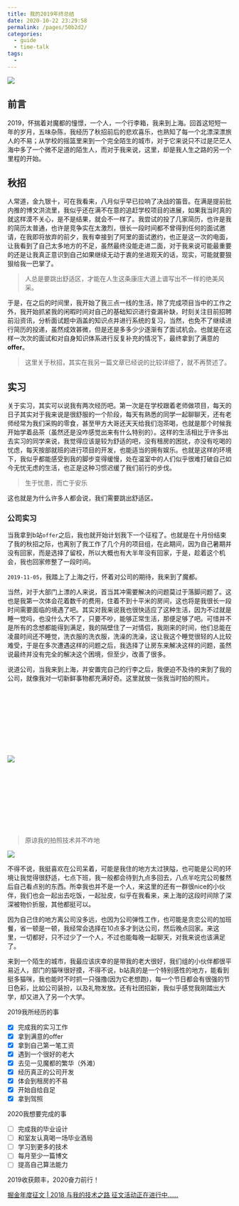```yaml
---
title: 我的2019年终总结
date: 2020-10-22 23:29:58
permalink: /pages/50b2d2/
categories:
  - guide
  - time-talk
tags:
  - 
---
```


![](https://my-blog-1257398419.cos.ap-chengdu.myqcloud.com/blog/5.jpg)
 
 ## 前言
 
 2019，怀揣着对魔都的憧憬，一个人，一个行李箱，我来到上海。回首这短短一年的岁月，五味杂陈，我经历了秋招前后的悲欢喜乐，也熟知了每一个北漂深漂旅人的不易；从学校的摇篮里来到一个完全陌生的城市，对于它来说只不过是茫茫人海中多了一个微不足道的陌生人，而对于我来说，这里，却是我人生之路的另一个里程的开始。
 
 ## 秋招
 
 人常道，金九银十，可在我看来，八月似乎早已拉响了决战的笛音。在满是提前批内推的博文洪流里，我似乎还在满不在意的追赶学校项目的进展，如果我当时真的就这样漠不关心，是不是结果，就会不一样了。我尝试的投了几家简历，也许是我的简历太普通，也许是竞争实在太激烈，很长一段时间都不曾得到任何的面试邀请，在我即将放弃的前夕，我有幸接到了阿里的面试邀约，也正是这一次的电面，让我看到了自己太多地方的不足，虽然最终没能走进二面，对于我来说可能最重要的还是让我真正意识到自己如果继续无动于衷的坐进观天的话，现实，可能就要狠狠给我一巴掌了。
 
 > 人总是要跳出舒适区，才能在人生这条康庄大道上谱写出不一样的绝美风采。
 
 于是，在之后的时间里，我开始了我三点一线的生活，除了完成项目当中的工作之外，我开始抓紧我的闲暇时间对自己的基础知识进行查漏补缺，时刻关注目前招聘前沿资讯，分析面试题中涵盖的知识点并进行系统的复习，当然，也免不了继续进行简历的投递，虽然成效甚微，但是还是多多少少逐渐有了面试机会。也就是在这样一次次的面试和对自身知识体系进行反复补充的情况下，最终拿到了满意的**offer**。
 
 > 这里关于秋招，其实在我另一篇文章已经说的比较详细了，就不再赘述了。
 
 ## 实习
 
 关于实习，其实可以说我有两次经历吧。第一次是在学校跟着老师做项目，每天的日子其实对于我来说是很舒服的一个阶段，每天有熟悉的同学一起聊聊天，还有老师经常为我们采购的零食，甚至甲方大哥还天天给我们泡茶喝，也就是那个时候我开始学着品茶（虽然还是没咋感觉出来有什么特别的）。这样的生活相比于许多出去实习的同学来说，我觉得应该是较为舒适的吧，没有租房的困扰，亦没有吃喝的忧虑，每天按部就班的进行项目的开发，也能适当的拥有娱乐。也就是这样的环境下，我似乎都能感受到我的脚步变得缓慢，处在温室中的人们似乎很难打破自己如今无忧无虑的生活，也正是这种习惯迟缓了我们前行的步伐。
 
 > 生于忧患，而亡于安乐
 
 这也就是为什么许多人都会说，我们需要跳出舒适区。
 
 ### 公司实习
 
 当我拿到b站`offer`之后，我也就开始计划我下一个征程了。也就是在十月份结束了我的秋招之际，也离别了我工作了几个月的项目组，在此期间，因为自己暑期并没有回家，而是选择了留校，所以大概也有大半年没有回家，于是，趁着这个机会，我也回家修整了一段时间。
 
 `2019-11-05`，我踏上了上海之行，怀着对公司的期待，我来到了魔都。
 
 当然，对于大部门上漂的人来说，首当其冲需要解决的问题莫过于落脚问题了。这也是我第一次体会花着数千的费用，住着不到十平米的房间，这也将是我很长一段时间需要面临的境遇了吧。其实对我来说我也很快适应了这种生活，因为不过就是睡一觉吗，也没什么大不了，只要不吵，能够正常生活，那便足够了吧。可惜并不是所有的念想都能得到满足，我的隔壁住了一对情侣，我刚来的时间，他们总能在凌晨时间还不睡觉，洗衣服的洗衣服，洗澡的洗澡，这让我这个睡觉很轻的人比较难受，于是在多次遭遇这样的问题之后，我选择了让房东来解决这样的问题，虽然说最终并没有完全的解决这个困境，但至少，改善了很多。
 
 说道公司，当我来到上海，并安置完自己的行李之后，我便迫不及待的来到了我的公司，就像我对一切新鲜事物都充满好奇。这里就放一张我当时拍的照片。
 
 <img src="https://my-blog-1257398419.cos.ap-chengdu.myqcloud.com/blog/3.jpg" style="transform:rotate(0deg);margin: 150px auto">

 > 原谅我的拍照技术并不咋地
 
 
![](https://my-blog-1257398419.cos.ap-chengdu.myqcloud.com/blog/4.jpg)

不得不说，我挺喜欢在公司呆着，可能是我住的地方太过狭隘，也可能是公司的环境让我觉得很舒适，七点下班，我一般都会待到九点多回去，八点半吃完公司餐然后自己看点别的东西。所幸我也并不是一个人，来这里的还有一群很nice的小伙伴，我们也会一起出去吃饭，一起扯皮，似乎在我看来，来上海的这段时间除了深深被物价折服，其他都挺可以。

因为自己住的地方离公司没多远，也因为公司弹性工作，也可能是贪恋公司的加班餐，省一顿是一顿，我经常会选择在10点多才到达公司，然后晚点回家。来这里，一切都好，只不过少了一个人，不过也能每晚一起聊天，对我来说也该满足了。

来到一个陌生的城市，我最应该庆幸的是带我的老大很好，我们组的小伙伴都很平易近人，部门的猫咪很好摸，不得不说，b站真的是一个特别感性的地方，能看到挺多猫咪，我也能时不时抓一只强撸(因为它老想跑)，每一个节日都会有很强的节日色彩，比如公司装扮，以及礼物发放。还有社团招新，我似乎感觉我刚踏出大学，却又进入了另一个大学。

2019我所经历的事
- [x] 完成我的实习工作
- [x] 拿到满意的offer
- [x] 拿到自己第一笔工资
- [x] 遇到一个很好的老大
- [x] 去见一见魔都的繁华（外滩）
- [x] 经历真正的公司开发
- [x] 体会到租房的不易
- [x] 开始自给自足
- [x] 拿到驾照

2020我想要完成的事
- [ ] 完成我的毕业设计
- [ ] 和室友认真喝一场毕业酒局
- [ ] 学习到更多的技术
- [ ] 每月至少一篇博文
- [ ] 提高自己算法能力

2019收获颇丰，2020奋力前行！



 
 [掘金年度征文 | 2018 与我的技术之路 征文活动正在进行中......](https://juejin.im/post/6844903757566705672 )